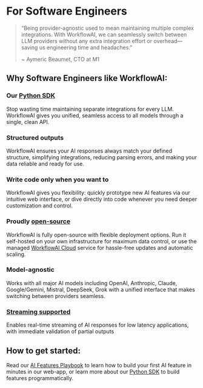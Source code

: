 # For Software Engineers

> “Being provider-agnostic used to mean maintaining multiple complex integrations. With WorkflowAI, we can seamlessly switch between LLM providers without any extra integration effort or overhead—saving us engineering time and headaches.” 
>
> ~ Aymeric Beaumet, CTO at M1

## Why Software Engineers like WorkflowAI:

### Our [Python SDK](../sdk/python/get-started.md)
Stop wasting time maintaining separate integrations for every LLM. WorkflowAI gives you unified, seamless access to all models through a single, clean API.

### Structured outputs
WorkflowAI ensures your AI responses always match your defined structure, simplifying integrations, reducing parsing errors, and making your data reliable and ready for use.

### Write code only when you want to
WorkflowAI gives you flexibility: quickly prototype new AI features via our intuitive web interface, or dive directly into code whenever you need deeper customization and control.

### Proudly [open-source](https://github.com/WorkflowAI/workflowai)
WorkflowAI is fully open-source with flexible deployment options. Run it self-hosted on your own infrastructure for maximum data control, or use the managed [WorkflowAI Cloud](../cloud/introduction.md) service for hassle-free updates and automatic scaling.

### Model-agnostic
Works with all major AI models including OpenAI, Anthropic, Claude, Google/Gemini, Mistral, DeepSeek, Grok with a unified interface that makes switching between providers seamless.

### [Streaming supported](../features/code#streaming)
Enables real-time streaming of AI responses for low latency applications, with immediate validation of partial outputs

## How to get started:

Read our [AI Features Playbook](../playbook/introduction.md) to learn how to build your first AI feature in minutes in our web-app, or learn more about our [Python SDK](../sdk/python/get-started.md) to build features programmatically.